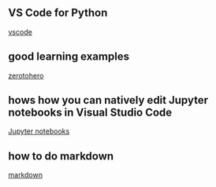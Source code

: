 
## VS Code for Python
[vscode](https://www.youtube.com/watch?v=6YLMWU-5H9o)


## good learning examples
[zerotohero](https://www.youtube.com/watch?v=7EXd4_ttIuw)

## hows how you can natively edit Jupyter notebooks in Visual Studio Code
[Jupyter notebooks](https://www.youtube.com/watch?v=FSdIoJdSnig)

## how to do markdown
[markdown](markdown-cheatsheet-online.pdf)